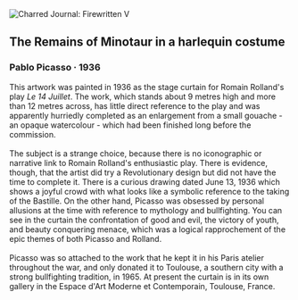 <div class="artwork-of-the-day">
  <div class="container">
    <div class="img-wrapper">
      <img
        src="https://uploads0.wikiart.org/images/pablo-picasso/the-remains-of-minotaur-in-a-harlequin-costume-1936.jpg!Large.jpg"
        alt="Charred Journal: Firewritten V" />
    </div>
    <div class="artwork-detail">
      <div class="artwork-origin"> 
        <h2 class="artwork-name">The Remains of Minotaur in a harlequin costume</h2>
        <h3 class="artist">
          Pablo Picasso
                    ·  1936
        </h3>
      </div>
      <p class="description">
        <span class="artwork-description-text ng-binding" ng-bind-html="viewModel.ArtworkOfTheDay.Description | unsafe">This artwork was painted in 1936 as the stage curtain for Romain Rolland's play <i>Le 14 Juillet</i>. The work, which stands about 9 metres high and more than 12 metres across, has little direct reference to the play and was apparently hurriedly completed as an enlargement from a small gouache - an opaque watercolour - which had been finished long before the commission. <br><br>The subject is a strange choice, because there is no iconographic or narrative link to Romain Rolland's enthusiastic play. There is evidence, though, that the artist did try a Revolutionary design but did not have the time to complete it. There is a curious drawing dated June 13, 1936 which shows a joyful crowd with what looks like a symbolic reference to the taking of the Bastille. On the other hand, Picasso was obsessed by personal allusions at the time with reference to mythology and bullfighting. You can see in the curtain the confrontation of good and evil, the victory of youth, and beauty conquering menace, which was a logical rapprochement of the epic themes of both Picasso and Rolland.<br><br>Picasso was so attached to the work that he kept it in his Paris atelier throughout the war, and only donated it to Toulouse, a southern city with a strong bullfighting tradition, in 1965. At present the curtain is in its own gallery in the Espace d'Art Moderne et Contemporain, Toulouse, France.</span>
                        <div class="text-shadow-container" ng-show="showShadow" style=""></div>
      </p>
    </div>
  </div>

</div>
